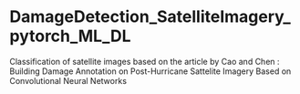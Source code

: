 # DamageDetection_SatelliteImagery_pytorch_ML_DL

Classification of satellite images based on the article by Cao and Chen : Building Damage Annotation on Post-Hurricane Sattelite Imagery Based on Convolutional Neural Networks
